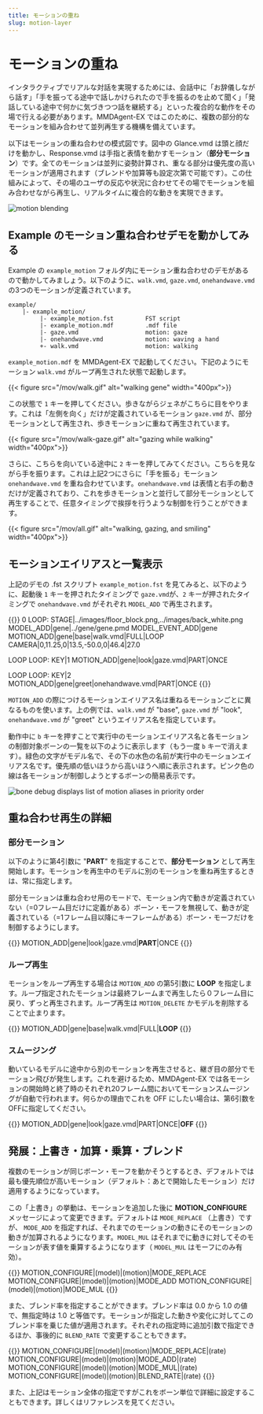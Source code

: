 ```yaml
---
title: モーションの重ね
slug: motion-layer
---
```

# モーションの重ね

インタラクティブでリアルな対話を実現するためには、会話中に「お辞儀しながら話す」「手を振ってる途中で話しかけられたので手を振るのを止めて聞く」「発話している途中で何かに気づきつつ話を継続する」といった複合的な動作をその場で行える必要があります。MMDAgent-EX ではこのために、複数の部分的なモーションを組み合わせて並列再生する機構を備えています。

以下はモーションの重ね合わせの模式図です。図中の Glance.vmd は頭と顔だけを動かし、Response.vmd は手指と表情を動かすモーション（**部分モーション**）です。全てのモーションは並列に姿勢計算され、重なる部分は優先度の高いモーションが適用されます（ブレンドや加算等も設定次第で可能です）。この仕組みによって、その場のユーザの反応や状況に合わせてその場でモーションを組み合わせながら再生し、リアルタイムに複合的な動きを実現できます。

![motion blending](/images/motion_blending.png)

## Example のモーション重ね合わせデモを動かしてみる

Example の `example_motion` フォルダ内にモーション重ね合わせのデモがあるので動かしてみましょう。以下のように、`walk.vmd`, `gaze.vmd`, `onehandwave.vmd` の3つのモーションが定義されています。

    example/
        |- example_motion/
             |- example_motion.fst         FST script
             |- example_motion.mdf         .mdf file
             |- gaze.vmd                   motion: gaze
             |- onehandwave.vmd            motion: waving a hand
             +- walk.vmd                   motion: walking

`example_motion.mdf` を MMDAgent-EX で起動してください。下記のようにモーション `walk.vmd` がループ再生された状態で起動します。

{{< figure src="/mov/walk.gif" alt="walking gene" width="400px">}}

この状態で `1` キーを押してください。歩きながらジェネがこちらに目をやります。これは「左側を向く」だけが定義されているモーション `gaze.vmd` が、部分モーションとして再生され、歩きモーションに重ねて再生されています。

{{< figure src="/mov/walk-gaze.gif" alt="gazing while walking" width="400px">}}

さらに、こちらを向いている途中に `2` キーを押してみてください。こちらを見ながら手を振ります。これは上記2つにさらに「手を振る」モーション `onehandwave.vmd` を重ね合わせています。`onehandwave.vmd` は表情と右手の動きだけが定義されており、これを歩きモーションと並行して部分モーションとして再生することで、任意タイミングで挨拶を行うような制御を行うことができます。

{{< figure src="/mov/all.gif" alt="walking, gazing, and smiling" width="400px">}}

## モーションエイリアスと一覧表示

上記のデモの .fst スクリプト `example_motion.fst` を見てみると、以下のように、起動後 `1` キーを押されたタイミングで `gaze.vmd`が、`2` キーが押されたタイミングで `onehandwave.vmd` がそれぞれ `MODEL_ADD` で再生されます。

{{<fst>}}
0 LOOP:
    <eps> STAGE|../images/floor_block.png,../images/back_white.png
    <eps> MODEL_ADD|gene|../gene/gene.pmd
    MODEL_EVENT_ADD|gene  MOTION_ADD|gene|base|walk.vmd|FULL|LOOP
    <eps> CAMERA|0,11.25,0|13.5,-50.0,0|46.4|27.0

LOOP LOOP:
    KEY|1 MOTION_ADD|gene|look|gaze.vmd|PART|ONCE

LOOP LOOP:
    KEY|2 MOTION_ADD|gene|greet|onehandwave.vmd|PART|ONCE
{{</fst>}}

`MOTION_ADD` の際につけるモーションエイリアス名は重ねるモーションごとに異なるものを使います。上の例では、`walk.vmd` が "base", `gaze.vmd` が "look", `onehandwave.vmd` が "greet" というエイリアス名を指定しています。

動作中に `b` キーを押すことで実行中のモーションエイリアス名と各モーションの制御対象ボーンの一覧を以下のように表示します（もう一度 `b` キーで消えます）。緑色の文字がモデル名で、その下の水色の名前が実行中のモーションエイリアス名です。優先順の低いほうから高いほうへ順に表示されます。ピンク色の線は各モーションが制御しようとするボーンの簡易表示です。

![bone debug displays list of motion aliases in priority order](/images/bone.png)

## 重ね合わせ再生の詳細

### 部分モーション

以下のように第4引数に "**PART**" を指定することで、**部分モーション** として再生開始します。モーションを再生中のモデルに別のモーションを重ね再生するときは、常に指定します。

部分モーションは重ね合わせ用のモードで、モーション内で動きが定義されていない（=0フレーム目だけに定義がある）ボーン・モーフを無視して、動きが定義されている（=1フレーム目以降にキーフレームがある）ボーン・モーフだけを制御するようにします。

{{<message>}}
MOTION_ADD|gene|look|gaze.vmd|**PART**|ONCE
{{</message>}}

### ループ再生

モーションをループ再生する場合は `MOTION_ADD` の第5引数に **LOOP** を指定します。ループ指定されたモーションは最終フレームまで再生したら０フレーム目に戻り、ずっと再生されます。ループ再生は  `MOTION_DELETE` かモデルを削除することで止まります。

{{<message>}}
MOTION_ADD|gene|base|walk.vmd|FULL|**LOOP**
{{</message>}}

### スムージング

動いているモデルに途中から別のモーションを再生させると、継ぎ目の部分でモーション飛びが発生します。これを避けるため、MMDAgent-EX では各モーションの開始時と終了時のそれぞれ20フレーム間においてモーションスムージングが自動で行われます。何らかの理由でこれを OFF にしたい場合は、第6引数をOFFに指定してください。

{{<message>}}
MOTION_ADD|gene|look|gaze.vmd|PART|ONCE|**OFF**
{{</message>}}

## 発展：上書き・加算・乗算・ブレンド

複数のモーションが同じボーン・モーフを動かそうとするとき、デフォルトでは最も優先順位が高いモーション（デフォルト：あとで開始したモーション）だけ適用するようになっています。

この「上書き」の挙動は、モーションを追加した後に **MOTION_CONFIGURE** メッセージによって変更できます。デフォルトは `MODE_REPLACE` （上書き）ですが、 `MODE_ADD` を指定すれば、それまでのモーションの動きにそのモーションの動きが加算されるようになります。`MODEL_MUL` はそれまでに動きに対してそのモーションが表す値を乗算するようになります（ `MODEL_MUL` はモーフにのみ有効）。

{{<message>}}
MOTION_CONFIGURE|(model)|(motion)|MODE_REPLACE
MOTION_CONFIGURE|(model)|(motion)|MODE_ADD
MOTION_CONFIGURE|(model)|(motion)|MODE_MUL
{{</message>}}

また、ブレンド率を指定することができます。ブレンド率は 0.0 から 1.0 の値で、無指定時は 1.0 と等価です。モーションが指定した動きや変化に対してこのブレンド率を乗じた値が適用されます。それぞれの指定時に追加引数で指定できるほか、事後的に `BLEND_RATE` で変更することもできます。

{{<message>}}
MOTION_CONFIGURE|(model)|(motion)|MODE_REPLACE|(rate)
MOTION_CONFIGURE|(model)|(motion)|MODE_ADD|(rate)
MOTION_CONFIGURE|(model)|(motion)|MODE_MUL|(rate)
MOTION_CONFIGURE|(model)|(motion)|BLEND_RATE|(rate)
{{</message>}}

また、上記はモーション全体の指定ですがこれをボーン単位で詳細に設定することもできます。詳しくはリファレンスを見てください。
